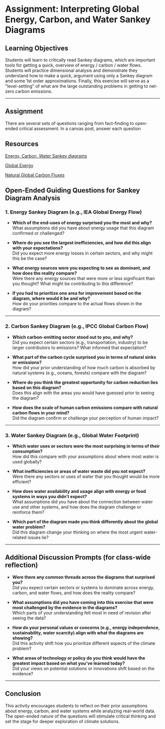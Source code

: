 # Assignment: Interpreting Global Energy, Carbon, and Water Sankey Diagrams

## Learning Objectives
Students will learn to critically read Sankey diagrams, which are important tools for getting a quick, overview of energy / carbon / water flows. Students will practice dimensional analysis and demonstrate they understand how to make a quick, argument using only a Sankey diagram and some 1st order approximations. Finally, this exercise will serve as a "level-setting" of what are the large outstanding problems in getting to net-zero carbon emissions.

---

## Assignment
There are several sets of questions ranging from fact-finding to open-ended critical assessment. In a canvas post, answer each question


## Resources

[Energy, Carbon, Water Sankey diagrams](https://flowcharts.llnl.gov/commodities)

[Global Exergy](https://swap.stanford.edu/was/20230129051410/http://gcep.stanford.edu/research/exergy/resourcechart.html)

[Natural Global Carbon Fluxes](https://earthobservatory.nasa.gov/features/CarbonCycle)

## Open-Ended Guiding Questions for Sankey Diagram Analysis

### 1. Energy Sankey Diagram (e.g., IEA Global Energy Flow)
- **Which of the end-uses of energy surprised you the most and why?**  
  What assumptions did you have about energy usage that this diagram confirmed or challenged?

- **Where do you see the largest inefficiencies, and how did this align with your expectations?**  
  Did you expect more energy losses in certain sectors, and why might this be the case?

- **What energy sources were you expecting to see as dominant, and how does the reality compare?**  
  Were there any energy sources that were more or less significant than you thought? What might be contributing to this difference?

- **If you had to prioritize one area for improvement based on the diagram, where would it be and why?**  
  How do your priorities compare to the actual flows shown in the diagram?

---

### 2. Carbon Sankey Diagram (e.g., IPCC Global Carbon Flow)
- **Which carbon-emitting sector stood out to you, and why?**  
  Did you expect certain sectors (e.g., transportation, industry) to be larger contributors to emissions? What informed that expectation?

- **What part of the carbon cycle surprised you in terms of natural sinks or emissions?**  
  How did your prior understanding of how much carbon is absorbed by natural systems (e.g., oceans, forests) compare with the diagram?

- **Where do you think the greatest opportunity for carbon reduction lies based on this diagram?**  
  Does this align with the areas you would have guessed prior to seeing the diagram?

- **How does the scale of human carbon emissions compare with natural carbon flows in your mind?**  
  Did the diagram confirm or challenge your perception of human impact?

---

### 3. Water Sankey Diagram (e.g., Global Water Footprint)
- **Which water uses or sectors were the most surprising in terms of their consumption?**  
  How did this compare with your assumptions about where most water is used globally?

- **What inefficiencies or areas of water waste did you not expect?**  
  Were there any sectors or uses of water that you thought would be more efficient?

- **How does water availability and usage align with energy or food systems in ways you didn’t expect?**  
  What assumptions did you have about the connection between water use and other systems, and how does the diagram challenge or reinforce them?

- **Which part of the diagram made you think differently about the global water problem?**  
  Did this diagram change your thinking on where the most urgent water-related issues lie?

---

## Additional Discussion Prompts (for class-wide reflection)
- **Were there any common threads across the diagrams that surprised you?**  
  Did you expect certain sectors or systems to dominate across energy, carbon, and water flows, and how does the reality compare?

- **What assumptions did you have coming into this exercise that were most challenged by the evidence in the diagrams?**  
  Which parts of your understanding felt most in need of revision after seeing the data?

- **How do your personal values or concerns (e.g., energy independence, sustainability, water scarcity) align with what the diagrams are showing?**  
  Did this activity shift how you prioritize different aspects of the climate problem?

- **What areas of technology or policy do you think would have the greatest impact based on what you've learned today?**  
  Did your views on potential solutions or innovations shift based on the evidence?

---

## Conclusion
This activity encourages students to reflect on their prior assumptions about energy, carbon, and water systems while analyzing real-world data. The open-ended nature of the questions will stimulate critical thinking and set the stage for deeper exploration of climate solutions.
